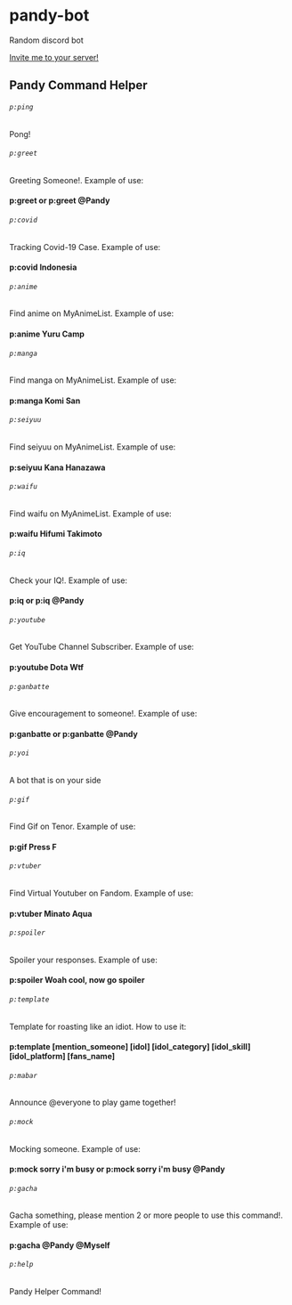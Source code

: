 # pandy-bot
Random discord bot

[Invite me to your server!](https://discordapp.com/api/oauth2/authorize?client_id=700094628937859082&permissions=0&scope=bot)

## Pandy Command Helper

###### `p:ping`
Pong!
###### `p:greet`
Greeting Someone!. Example of use:
#### p:greet or p:greet @Pandy
###### `p:covid`
Tracking Covid-19 Case. Example of use:
#### p:covid Indonesia
###### `p:anime`
Find anime on MyAnimeList. Example of use:
#### p:anime Yuru Camp
###### `p:manga`
Find manga on MyAnimeList. Example of use:
#### p:manga Komi San
###### `p:seiyuu`
Find seiyuu on MyAnimeList. Example of use:
#### p:seiyuu Kana Hanazawa
###### `p:waifu`
Find waifu on MyAnimeList. Example of use:
#### p:waifu Hifumi Takimoto
###### `p:iq`
Check your IQ!. Example of use:
#### p:iq or p:iq @Pandy
###### `p:youtube`
Get YouTube Channel Subscriber. Example of use:
#### p:youtube Dota Wtf
###### `p:ganbatte`
Give encouragement to someone!. Example of use:
#### p:ganbatte or p:ganbatte @Pandy
###### `p:yoi`
A bot that is on your side
###### `p:gif`
Find Gif on Tenor. Example of use:
#### p:gif Press F
###### `p:vtuber`
Find Virtual Youtuber on Fandom. Example of use:
#### p:vtuber Minato Aqua
###### `p:spoiler`
Spoiler your responses. Example of use:
#### p:spoiler Woah cool, now go spoiler
###### `p:template`
Template for roasting like an idiot. How to use it:
#### p:template [mention_someone] [idol] [idol_category] [idol_skill] [idol_platform] [fans_name]
###### `p:mabar`
Announce @everyone to play game together!
###### `p:mock`
Mocking someone. Example of use:
#### p:mock sorry i'm busy or p:mock sorry i'm busy @Pandy
###### `p:gacha`
Gacha something, please mention 2 or more people to use this command!. Example of use:
#### p:gacha @Pandy @Myself
###### `p:help`
Pandy Helper Command!